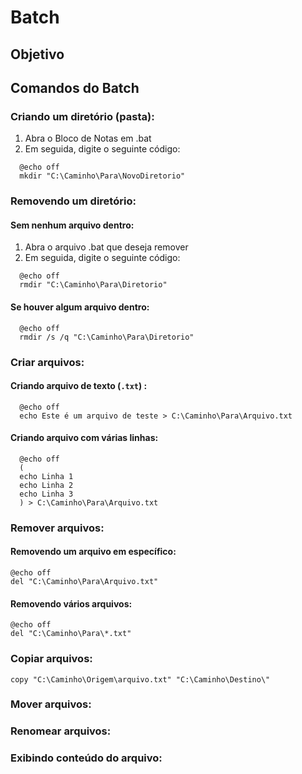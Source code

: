# Batch

## Objetivo

## Comandos do Batch

### __Criando um diretório (pasta)__:

1. Abra o Bloco de Notas em .bat
2. Em seguida, digite o seguinte código:

```
  @echo off
  mkdir "C:\Caminho\Para\NovoDiretorio"
```

### __Removendo um diretório__:

#### Sem nenhum arquivo dentro:
1. Abra o arquivo .bat que deseja remover
2. Em seguida, digite o seguinte código:

```
  @echo off
  rmdir "C:\Caminho\Para\Diretorio"
```

#### Se houver algum arquivo dentro:

```
  @echo off
  rmdir /s /q "C:\Caminho\Para\Diretorio"
```

### __Criar arquivos__:

#### Criando arquivo de texto (`.txt`) :

```
  @echo off
  echo Este é um arquivo de teste > C:\Caminho\Para\Arquivo.txt
```

#### Criando arquivo com várias linhas:

```
  @echo off
  (
  echo Linha 1
  echo Linha 2
  echo Linha 3
  ) > C:\Caminho\Para\Arquivo.txt
```

### __Remover arquivos__:

#### Removendo um arquivo em específico:

```
@echo off
del "C:\Caminho\Para\Arquivo.txt"
```

#### Removendo vários arquivos:

```
@echo off
del "C:\Caminho\Para\*.txt"
```

### __Copiar arquivos__:

```
copy "C:\Caminho\Origem\arquivo.txt" "C:\Caminho\Destino\"
```

### __Mover arquivos__:

### __Renomear arquivos__:

### __Exibindo conteúdo do arquivo__:
